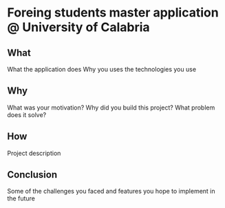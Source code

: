 # Foreing students master application @ University of Calabria

## What
What the application does
Why you uses the technologies you use

## Why
What was your motivation?
Why did you build this project?
What problem does it solve?

## How
Project description

## Conclusion
Some of the challenges you faced and features you hope to implement in the future
